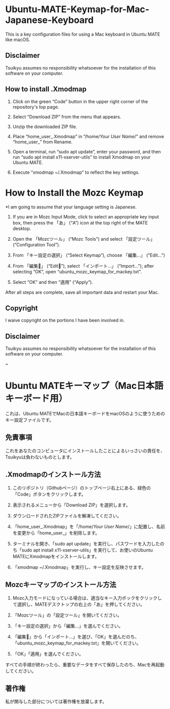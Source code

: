 # Ubuntu-MATE-Keymap-for-Mac-Japanese-Keyboard

This is a key configuration files for using a Mac keyboard in Ubuntu MATE like macOS.

## Disclaimer

Tsuikyu assumes no responsibility whatsoever for the installation of this software on your computer.

## How to install .Xmodmap

1. Click on the green “Code” button in the upper right corner of the repository's top page.

2. Select “Download ZIP” from the menu that appears.

3. Unzip the downloaded ZIP file.

4. Place “home_user_.Xmodmap” in “/home/*Your User Name*/” and remove “home_user_” from Rename.

5. Open a terminal, run “sudo apt update”, enter your password, and then run “sudo apt install x11-xserver-utils” to install Xmodmap on your Ubuntu MATE.

6. Execute “xmodmap ~/.Xmodmap” to reflect the key settings.

# How to Install the Mozc Keymap

*I am going to assume that your language setting is Japanese.

1. If you are in Mozc Input Mode, click to select an appropriate key input box, then press the 「あ」 (“A”) icon at the top right of the MATE desktop.

2. Open the 「Mozcツール」 (“Mozc Tools”) and select 「設定ツール」 (“Configuration Tool”).

3. From 「キー設定の選択」 (“Select Keymap”), choose 「編集...」 (“Edit...”)

4. From 「編集🔽」 (“Edit🔽”), select 「インポート...」 (“Import...”); after selecting “OK”, open “ubuntu_mozc_keymap_for_mackey.txt”.

5. Select “OK” and then “適用” (“Apply”).

After all steps are complete, save all important data and restart your Mac.

## Copyright

I waive copyright on the portions I have been involved in.

## Disclaimer

Tsuikyu assumes no responsibility whatsoever for the installation of this software on your computer.

~

# Ubuntu MATEキーマップ（Mac日本語キーボード用）

これは、Ubuntu MATEでMacの日本語キーボードをmacOSのように使うためのキー設定ファイルです。

## 免責事項

これをあなたのコンピュータにインストールしたことによるいっさいの責任を、Tsuikyuは負わないものとします。

## .Xmodmapのインストール方法

1. このリポジトリ（Githubページ）のトップページ右上にある、緑色の「Code」ボタンをクリックします。

2. 表示されるメニューから「Download ZIP」を選択します。

3. ダウンロードされたZIPファイルを解凍してください。

4. 「home_user_.Xmodmap」を「/home/*Your User Name*/」に配置し、名前を変更から「home_user_」を削除します。

5. ターミナルを開き、「sudo apt update」を実行し、パスワードを入力したのち「sudo apt install x11-xserver-utils」を実行して、お使いのUbuntu MATEにXmodmapをインストールします。

6. 「xmodmap ~/.Xmodmap」を実行し、キー設定を反映させます。

## Mozcキーマップのインストール方法

1. Mozc入力モードになっている場合は、適当なキー入力ボックをクリックして選択し、MATEデスクトップの右上の「あ」を押してください。

2. 「Mozcツール」の「設定ツール」を開いてください。

3. 「キー設定の選択」から「編集...」を選んでください。

4. 「編集🔽」から「インポート...」を選び、「OK」を選んだのち、「ubuntu_mozc_keymap_for_mackey.txt」を開いてください。

5. 「OK」「適用」を選んでください。

すべての手順が終わったら、重要なデータをすべて保存したのち、Macを再起動してください。

## 著作権

私が関与した部分については著作権を放棄します。
